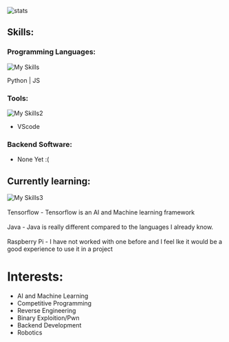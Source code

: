 ![stats](https://github-readme-stats.vercel.app/api?username=Akhil353&theme=transparent&show_icons=true)
<h2>Skills:</h2>
<h3 align="left">Programming Languages:</h3>

![My Skills](https://skillicons.dev/icons?i=py,js)

Python |   JS   

<h3 align="left">Tools:</h3>

![My Skills2](https://skillicons.dev/icons?i=vscode)
- VScode
<h3 align="left">Backend Software:</h3>

- None Yet :(
<h2>  Currently learning:</h2>

![My Skills3](https://skillicons.dev/icons?i=tensorflow,java,raspberrypi)
<br/><br/>
Tensorflow - Tensorflow is an AI and Machine learning framework
<br/><br/>
Java - Java is really different compared to the languages I already know.
<br/><br/>
Raspberry Pi - I have not worked with one before and I feel lke it would be a good experience to use it in a project
# Interests:
- AI and Machine Learning
- Competitive Programming
- Reverse Engineering
- Binary Exploition/Pwn
- Backend Development
- Robotics
